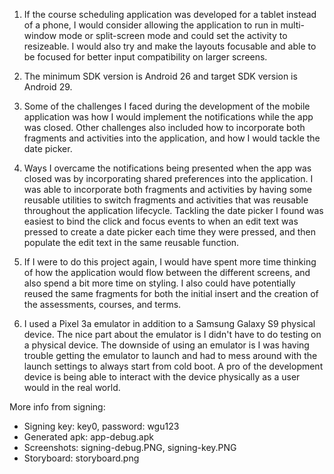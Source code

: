 1. If the course scheduling application was developed for a tablet instead of a phone, I would consider allowing the application to run in multi-window mode or split-screen mode and could set the activity to resizeable. I would also try and make the layouts focusable and able to be focused for better input compatibility on larger screens.

2. The minimum SDK version is Android 26 and target SDK version is Android 29.

3. Some of the challenges I faced during the development of the mobile application was how I would implement the notifications while the app was closed. Other challenges also included how to incorporate both fragments and activities into the application, and how I would tackle the date picker.

4. Ways I overcame the notifications being presented when the app was closed was by incorporating shared preferences into the application. I was able to incorporate both fragments and activities by having some reusable utilities to switch fragments and activities that was reusable throughout the application lifecycle. Tackling the date picker I found was easiest to bind the click and focus events to when an edit text was pressed to create a date picker each time they were pressed, and then populate the edit text in the same reusable function.

5. If I were to do this project again, I would have spent more time thinking of how the application would flow between the different screens, and also spend a bit more time on styling. I also could have potentially reused the same fragments for both the initial insert and the creation of the assessments, courses, and terms.

6. I used a Pixel 3a emulator in addition to a Samsung Galaxy S9 physical device. The nice part about the emulator is I didn't have to do testing on a physical device. The downside of using an emulator is I was having trouble getting the emulator to launch and had to mess around with the launch settings to always start from cold boot. A pro of the development device is being able to interact with the device physically as a user would in the real world.

More info from signing:
- Signing key: key0, password: wgu123
- Generated apk: app-debug.apk
- Screenshots: signing-debug.PNG, signing-key.PNG
- Storyboard: storyboard.png